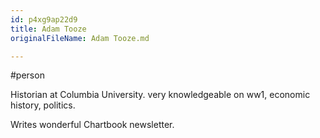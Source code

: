 ```yaml
---
id: p4xg9ap22d9
title: Adam Tooze
originalFileName: Adam Tooze.md

---
```


#person

Historian at Columbia University. very knowledgeable on ww1, economic history,  politics.

Writes wonderful Chartbook newsletter.
